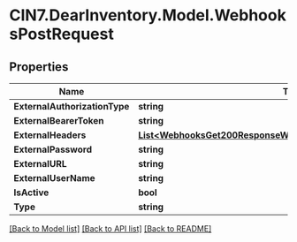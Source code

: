 # CIN7.DearInventory.Model.WebhooksPostRequest

## Properties

| Name                          | Type                                                                                                                                  | Description | Notes      |
| ----------------------------- | ------------------------------------------------------------------------------------------------------------------------------------- | ----------- | ---------- |
| **ExternalAuthorizationType** | **string**                                                                                                                            |             | [optional] |
| **ExternalBearerToken**       | **string**                                                                                                                            |             | [optional] |
| **ExternalHeaders**           | [**List&lt;WebhooksGet200ResponseWebhooksInnerExternalHeadersInner&gt;**](WebhooksGet200ResponseWebhooksInnerExternalHeadersInner.md) |             | [optional] |
| **ExternalPassword**          | **string**                                                                                                                            |             | [optional] |
| **ExternalURL**               | **string**                                                                                                                            |             | [optional] |
| **ExternalUserName**          | **string**                                                                                                                            |             | [optional] |
| **IsActive**                  | **bool**                                                                                                                              |             | [optional] |
| **Type**                      | **string**                                                                                                                            |             | [optional] |

[[Back to Model list]](../README.md#documentation-for-models) [[Back to API list]](../README.md#documentation-for-api-endpoints) [[Back to README]](../README.md)
